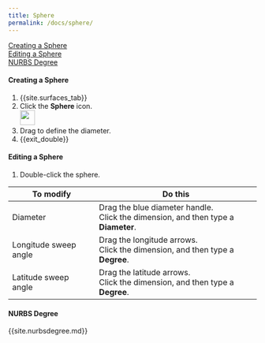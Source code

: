 ```yaml
---
title: Sphere
permalink: /docs/sphere/
---
```


[Creating a Sphere](https://github.com/documentationdemo/documentationdemo.github.io/blob/master/_docs/sphere.md#creating-a-sphere)<br>[Editing a Sphere](https://github.com/documentationdemo/documentationdemo.github.io/blob/master/_docs/sphere.md#editing-a-sphere)<br>[NURBS Degree](https://github.com/documentationdemo/documentationdemo.github.io/blob/master/_docs/sphere.md#nurbs-degree)

#### Creating a Sphere

1. {{site.surfaces_tab}}
2. Click the **Sphere** icon.<br><img src="https://documentationdemo.github.io/img/ribbonPrimitiveSphere-80@2x.png" width="30" height="30" />
3. Drag to define the diameter.
4. {{exit_double}}

#### Editing a Sphere

1. Double-click the sphere.

To modify | Do this
--- | ---
Diameter | Drag the blue diameter handle.<br>Click the dimension, and then type a **Diameter**.
Longitude sweep angle | Drag the longitude arrows.<br>Click the dimension, and then type a **Degree**.
Latitude sweep angle | Drag the latitude arrows.<br>Click the dimension, and then type a **Degree**.

#### NURBS Degree

{{site.nurbsdegree.md}}
